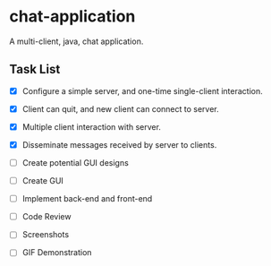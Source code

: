 # chat-application
A multi-client, java, chat application.

## Task List
- [x] Configure a simple server, and one-time single-client interaction.
- [x] Client can quit, and new client can connect to server.
- [x] Multiple client interaction with server.
- [x] Disseminate messages received by server to clients.
- [ ] Create potential GUI designs
- [ ] Create GUI
- [ ] Implement back-end and front-end 
- [ ] Code Review
- [ ] Screenshots
- [ ] GIF Demonstration

